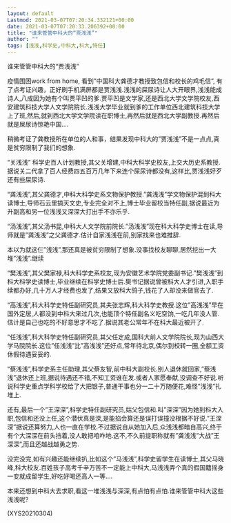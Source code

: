 ```yaml
---
layout: default
Lastmod: 2021-03-07T07:20:34.332121+00:00
date: 2021-03-07T07:20:33.206392+00:00
title: "谁来管管中科大的“贾浅浅”"
author: ""
tags: [浅浅,科学史,中科大,科大,特任]
---
```


谁来管管中科大的“贾浅浅”

疫情围困work from home, 看到”中国科大龚德才教授致包信和校长的鸡毛信”, 有了点考证兴趣，正好刷手机满屏都是贾浅浅.浅浅的屎尿诗让人大开眼界,浅浅能成诗人,八成因为她有个叫贾平凹的爹.贾平凹是文学家,还是西北大学文学院校友,西安建筑科技大学人文学院院长.浅浅大学毕业就到爹的工作单位西北建筑科技大学上了班,然后,就到西北大学文学院读在职博士,再然后就是西北大学副教授.再然后就是屎尿诗惊艳中国....

稍微考证了龚教授所在单位的人和事，结果发现中科大的”贾浅浅”不是一点点,真是贫穷限制了我们的想象.

“关浅浅” 科学史百人计划教授,其父关增建,中科大科学史校友,上交大历史系教授.据说关二代拿了百人经费四五百万几年下来连个屎尿诗都没有,这样比,贾浅浅好歹还有些屎尿诗.

“龚浅浅”,其父龚德才,中科大科学史系文物保护教授.”龚浅浅”学文物保护混到科大读博士,导师石云里搞天文史,专业完全对不上,博士毕业留校当特任副,据说最近为升副高和另一位浅浅又深深大打出手不亦乐乎.

“汤浅浅”,其父汤书昆,中科大人文学院前院长.”汤浅浅”现在科大科学史博士在读,导师就是”龚浅浅”之父龚德才.估计自家浅浅在前,别家找来也难推辞.

本以为就这仨”浅浅”,那还真是被贫穷限制了想象.没事找校友聊聊,居然挖出一大堆”浅浅”.继续

“樊浅浅”,其父樊家禄,科大科学史系校友,现为安徽艺术学院党委副书记.”樊浅浅”到科大科学史读博士,毕业继续在科学史博士后.樊书记据说曾被科大人才引进,入职手续都办好,几十万人才经费也发了,结果又放科大鸽子,钱花了人却没来做官去了.

“高浅浅”,科大科学史特任副研究员,其夫张志辉,科大科学史教授.这位”高浅浅”早在国外定居,人都没到中科大来过几次,也能顶个特任副名义吃空饷,一吃几年没人管.估计是自己也吃的不好意思才不吃了.据说其老公常年不在科大最近被开了.

“任浅浅”,科大科学史特任副研究员,其父任定成,国科大前人文学院院长,现为山西大学马院院长.这位”任浅浅”比”高浅浅”还好点,常年待北京,偶尔到校转一圈,全额工资休假待遇妥妥的.

“蔡浅浅”,科学史系主任助理,其父蔡友智,前中科大副校长.别人退休就回家,”蔡浅浅”退休还上班,据说待遇还不错,不知工资谁在发.或者人家愿奉献,没调查不好说.听说科学史重点学科学校给了大把银子,普通干事也分一二十万随便花,难怪”浅浅”扎堆上.

还有,最后一个”王深深”,科学史特任副研究员,姑父包信和.叫”深深”因为她到科大入职,包信和还没上任,这个潜伏真是深,是能掐会算还是误打误撞没根据不好说.”王深深”据说还算努力,人也一直在学校.不过据说自从她加入后,众浅浅都暗自高兴,终于有个大深深在前头挡着,没人敢把咱咋地.这不,不久前提职称就有”龚浅浅”大战”王深深”,而且还越战越勇之势.

没完没完,如有兴趣还能继续扒,比如这个”马浅浅”,科学史留学生在读博士,其父马晓峰,科大校友.百姓孩子高考千辛万苦不一定能上中科大,马浅浅弄个真的假国籍摇身一变就成留学生,好吃好喝还高人一等….

本来还想到中科大去求职,看这一堆浅浅与深深,有点怕有点怕.谁来管管中科大这些浅浅呢?

(XYS20210304)

